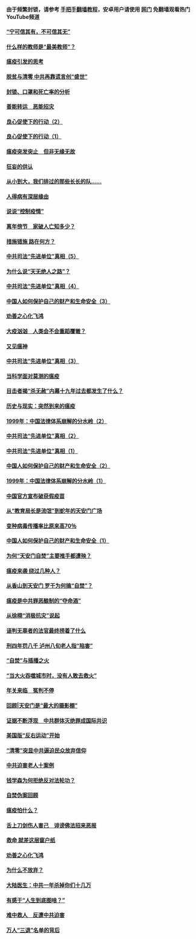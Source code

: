 #### 由于频繁封锁，请参考 [手把手翻墙教程](https://github.com/gfw-breaker/guides/wiki/)，安卓用户请使用 [网门](https://github.com/gfw-breaker/nogfw/blob/master/dl.md?t=03111200) 免翻墙观看热门YouTube频道 

#### [“宁可信其有，不可信其无”](../pages/19/421691.md?t=03111200) 

#### [什么样的教师是“最美教师”？](../pages/19/421755.md?t=03111200) 

#### [瘟疫引发的思考](../pages/19/421594.md?t=03111200) 

#### [脱贫与清零 中共再靠谎言创“盛世”](../pages/19/421590.md?t=03111200) 

#### [封锁、口罩和死亡率的分析](../pages/19/421495.md?t=03111200) 

#### [善能转运　恶能招灾](../pages/19/421334.md?t=03111200) 

#### [良心促使下的行动（2）](../pages/19/421361.md?t=03111200) 

#### [良心促使下的行动（1）](../pages/19/421302.md?t=03111200) 

#### [瘟疫突发突止　但非无缘无故](../pages/19/421281.md?t=03111200) 

#### [狂妄的供认](../pages/19/421199.md?t=03111200) 

#### [从小到大，我们排过的那些长长的队……](../pages/19/421243.md?t=03111200) 

#### [人得病有深层缘由](../pages/19/420864.md?t=03111200) 

#### [说说“控制疫情”](../pages/19/420831.md?t=03111200) 

#### [离年傍节　家破人亡知多少？](../pages/19/420563.md?t=03111200) 

#### [措施错施  路在何方？](../pages/19/420076.md?t=03111200) 

#### [中共司法“先进单位”真相（5）](../pages/19/419453.md?t=03111200) 

#### [为什么说“天无绝人之路”？](../pages/19/419618.md?t=03111200) 

#### [中共司法“先进单位”真相（4）](../pages/19/419452.md?t=03111200) 

#### [中国人如何保护自己的财产和生命安全（3）](../pages/19/419405.md?t=03111200) 

#### [劝善之心化飞鸿](../pages/19/418758.md?t=03111200) 

#### [大疫汹汹　人类会不会重蹈覆辙？](../pages/19/419691.md?t=03111200) 

#### [又见瘟神](../pages/19/419225.md?t=03111200) 

#### [中共司法“先进单位”真相（3）](../pages/19/419451.md?t=03111200) 

#### [当科学面对莫测的瘟疫](../pages/19/419625.md?t=03111200) 

#### [目击者揭“杀无赦”内幕十九年过去都发生了什么？](../pages/19/419617.md?t=03111200) 

#### [历史与现实：突然到来的瘟疫](../pages/19/419619.md?t=03111200) 

#### [1999年：中国法律体系崩解的分水岭（2）](../pages/19/419455.md?t=03111200) 

#### [中共司法“先进单位”真相（2）](../pages/19/419450.md?t=03111200) 

#### [中共司法“先进单位”真相（1）](../pages/19/419449.md?t=03111200) 

#### [中国人如何保护自己的财产和生命安全（2）](../pages/19/419404.md?t=03111200) 

#### [1999年：中国法律体系崩解的分水岭（1）](../pages/19/419454.md?t=03111200) 

#### [中国官方宣布破获假疫苗](../pages/19/419504.md?t=03111200) 

#### [从“教育局长是流氓”到蛇年的天安门广场](../pages/19/419470.md?t=03111200) 

#### [变种病毒传播率比原来高70％](../pages/19/419456.md?t=03111200) 

#### [中国人如何保护自己的财产和生命安全（1）](../pages/19/419403.md?t=03111200) 

#### [为何“天安门自焚”主要推手都遭殃？](../pages/19/419348.md?t=03111200) 

#### [瘟疫来袭 绕过几种人？](../pages/19/419349.md?t=03111200) 

#### [从香山到天安门 罗干为何搞“自焚”？](../pages/19/419270.md?t=03111200) 

#### [瘟疫是中共罪恶酿制的“夺命酒”](../pages/19/419223.md?t=03111200) 

#### [从徐栩“消极抗灾”说起](../pages/19/419224.md?t=03111200) 

#### [诬判无辜者的法官最终捞着了什么](../pages/19/419268.md?t=03111200) 

#### [刑四年罚八千 泸州八旬老人指“陷害”](../pages/19/419232.md?t=03111200) 

#### [“自焚”与插播之火](../pages/19/419226.md?t=03111200) 

#### [“当大火吞噬城市时，没有人敢去救火”](../pages/19/419077.md?t=03111200) 

#### [年关来临　冤判不停](../pages/19/419093.md?t=03111200) 

#### [回顾|天安门是“最大的摄影棚”](../pages/19/380866.md?t=03111200) 

#### [证据不断浮现　中共群体灭绝罪成国际共识](../pages/19/419031.md?t=03111200) 

#### [美国版“反右运动”开始](../pages/19/419030.md?t=03111200) 

#### [“清零”突显中共逼迫民众放弃信仰](../pages/19/418995.md?t=03111200) 

#### [中共迫害老人十案例](../pages/19/418831.md?t=03111200) 

#### [钱学森为何拒绝反对法轮功？](../pages/19/418905.md?t=03111200) 

#### [自焚伪案回顾](../pages/19/418799.md?t=03111200) 

#### [瘟疫怕什么？](../pages/19/418800.md?t=03111200) 

#### [舌上刀剑伤人害己　诽谤佛法招来恶报](../pages/19/418731.md?t=03111200) 

#### [救命 就差这层窗户纸](../pages/19/418706.md?t=03111200) 

#### [劝善之心化飞鸿](../pages/19/416766.md?t=03111200) 

#### [为什么不放弃？](../pages/19/418691.md?t=03111200) 

#### [大陆医生：中共一年杀掉你们十几万](../pages/19/418670.md?t=03111200) 

#### [有感于“人生到底图啥？”](../pages/19/418624.md?t=03111200) 

#### [难中救人　反遭中共迫害](../pages/19/418414.md?t=03111200) 

#### [万人“三退”名单的背后](../pages/19/418505.md?t=03111200) 

